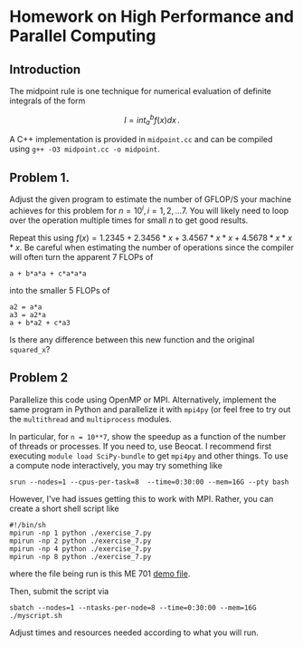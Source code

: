 # Homework on High Performance and Parallel Computing

## Introduction

The midpoint rule is one technique for numerical
evaluation of definite integrals of the form

$$
  I = int^b_a f(x) dx \, .
$$

A C++ implementation is provided in `midpoint.cc` and can be compiled
using `g++ -O3 midpoint.cc -o midpoint`.

## Problem 1.

Adjust the given program to  estimate the number of GFLOP/S your machine
achieves for this problem for $n = 10^{i}, \, i = 1, 2, \ldots 7$.  You will
likely need to loop over the operation multiple times for small $n$ to 
get good results.

Repeat this using $f(x) = 1.2345 + 2.3456*x + 3.4567*x*x + 4.5678*x*x*x$.  Be careful when estimating the number of operations since the compiler will often
turn the apparent 7 FLOPs of

```
a + b*a*a + c*a*a*a
```

into the smaller 5 FLOPs of

```
a2 = a*a
a3 = a2*a
a + b*a2 + c*a3 
```

Is there any difference between this new function and the original `squared_x`?

## Problem 2

Parallelize this code using OpenMP or MPI.  Alternatively, implement the same program in Python and parallelize it with `mpi4py` (or feel free to try out the `multithread` and `multiprocess` modules.

In particular, for `n = 10**7`, show the speedup as a function of the number of threads or processes.  If you need to, use Beocat.  I recommend first executing `module load SciPy-bundle` to get `mpi4py` and other things.  To use a compute node interactively, you may try something like 

```
srun --nodes=1 --cpus-per-task=8  --time=0:30:00 --mem=16G --pty bash 
```

However, I've had issues getting this to work with MPI.  Rather, you can create a short shell script like

```
#!/bin/sh 
mpirun -np 1 python ./exercise_7.py                                                                            
mpirun -np 2 python ./exercise_7.py                                                                            
mpirun -np 4 python ./exercise_7.py                                                                            
mpirun -np 8 python ./exercise_7.py 
```

where the file being run is this ME 701 [demo file](https://github.com/robertsj/me701/blob/f2020/examples/mpi/exercise_7.py).

Then, submit the script via

```
sbatch --nodes=1 --ntasks-per-node=8 --time=0:30:00 --mem=16G ./myscript.sh       
```


Adjust times and resources needed according to what you will run. 



